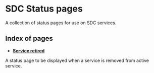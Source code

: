 # SDC Status pages
A collection of status pages for use on SDC services.

## Index of pages

- [**Service retired**](service-retired.html)

A status page to be displayed when a service is removed from active service.
